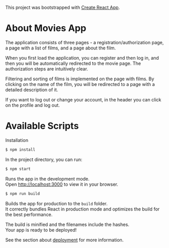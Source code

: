 This project was bootstrapped with [Create React App](https://github.com/facebook/create-react-app).

# About Movies App

The application consists of three pages - a registration/authorization page, a page with a list of films, and a page about the film.

When you first load the application, you can register and then log in, and then you will be automatically redirected to the movie page.
The authorization steps are intuitively clear.

Filtering and sorting of films is implemented on the page with films. By clicking on the name of the film, you will be redirected to a page with a detailed description of it.

If you want to log out or change your account, in the header you can click on the profile and log out.

# Available Scripts

Installation

```bash
$ npm install
```

In the project directory, you can run:

```bash
$ npm start
```

Runs the app in the development mode.\
Open [http://localhost:3000](http://localhost:3000) to view it in your browser.
```bash
$ npm run build
```
Builds the app for production to the `build` folder.\
It correctly bundles React in production mode and optimizes the build for the best performance.

The build is minified and the filenames include the hashes.\
Your app is ready to be deployed!

See the section about [deployment](https://facebook.github.io/create-react-app/docs/deployment) for more information.
